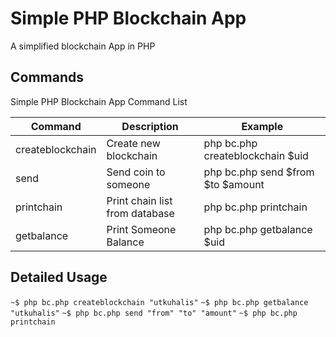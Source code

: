 # Simple PHP Blockchain App

A simplified blockchain App in PHP


## Commands

Simple PHP Blockchain App Command List

|Command         |Description                    |Example                        |
|----------------|-------------------------------|-----------------------------|
|createblockchain	|Create new blockchain			| php bc.php createblockchain $uid
|send				|Send coin to someone			| php bc.php send $from $to $amount
|printchain			|Print chain list from database	| php bc.php printchain
|getbalance			|Print Someone Balance 			| php bc.php getbalance $uid

## Detailed Usage
`~$ php bc.php createblockchain "utkuhalis"`
`~$ php bc.php getbalance "utkuhalis"`
`~$ php bc.php send "from" "to" "amount"`
`~$ php bc.php printchain`